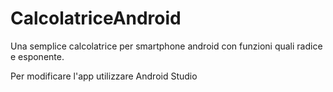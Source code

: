 # CalcolatriceAndroid
Una semplice calcolatrice per smartphone android con funzioni quali radice e esponente.

Per modificare l'app utilizzare Android Studio
